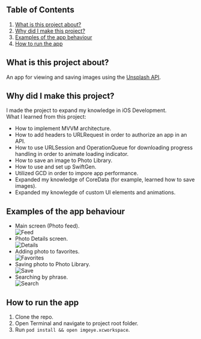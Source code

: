 ## Table of Contents
1. [What is this project about?](#about)
2. [Why did I make this project?](#why)
3. [Examples of the app behaviour](#example)
4. [How to run the app](#howto)
<a name="about"></a>
## What is this project about? 
An app for viewing and saving images using the [Unsplash API](https://unsplash.com/documentation).
<a name="why"></a>
## Why did I make this project?
I made the project to expand my knowledge in iOS Development.\
What I learned from this project:
- How to implement MVVM architecture.
- How to add headers to URLRequest in order to authorize an app in an API.
- How to use URLSession and OperationQueue for downloading progress handling in order to animate loading indicator.
- How to save an image to Photo Library.
- How to use and set up SwiftGen.
- Utilized GCD in order to impore app performance.
- Expanded my knowledge of CoreData (for example,  learned how to save images).
- Expanded my knowlegde of custom UI elements and animations.
<a name="example"></a>
## Examples of the app behaviour
- Main screen (Photo feed).\
![Feed](https://user-images.githubusercontent.com/30961535/171057713-3a67e166-ccc0-4918-ae58-5b932290c7e0.gif)
- Photo Details screen.\
![Details](https://user-images.githubusercontent.com/30961535/171060293-94e7d497-adaa-4df7-8850-af3812034304.gif)
- Adding photo to favorites.\
![Favorites](https://user-images.githubusercontent.com/30961535/171060303-826bc43b-c8df-4dff-8103-ec2f97cf832e.gif)
- Saving photo to Photo Library.\
![Save](https://user-images.githubusercontent.com/30961535/171060310-0d34aab2-1323-421d-a9c4-c40d91f6ffd7.gif)
- Searching by phrase.\
![Search](https://user-images.githubusercontent.com/30961535/171060315-3d58080d-bc3e-4dcb-a3e8-bef9956e2e24.gif)
<a name="howto"></a>
## How to run the app
1. Clone the repo.
2. Open Terminal and navigate to project root folder.
3. Run `pod install && open imgeye.xcworkspace`.
